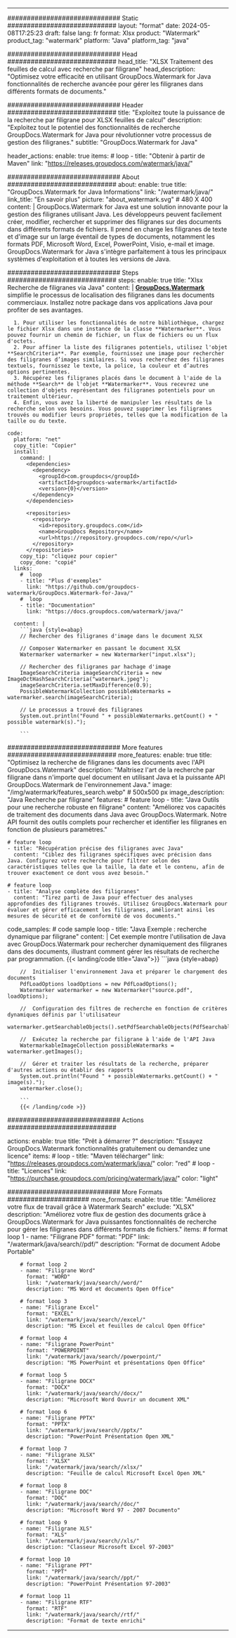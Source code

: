 
---
############################# Static ############################
layout: "format"
date:  2024-05-08T17:25:23
draft: false
lang: fr
format: Xlsx
product: "Watermark"
product_tag: "watermark"
platform: "Java"
platform_tag: "java"

############################# Head ############################
head_title: "XLSX Traitement des feuilles de calcul avec recherche par filigrane"
head_description: "Optimisez votre efficacité en utilisant GroupDocs.Watermark for Java fonctionnalités de recherche avancée pour gérer les filigranes dans différents formats de documents."

############################# Header ############################
title: "Exploitez toute la puissance de la recherche par filigrane pour XLSX feuilles de calcul" 
description: "Exploitez tout le potentiel des fonctionnalités de recherche GroupDocs.Watermark for Java pour révolutionner votre processus de gestion des filigranes."
subtitle: "GroupDocs.Watermark for Java" 

header_actions:
  enable: true
  items:
    #  loop
    - title: "Obtenir à partir de Maven"
      link: "https://releases.groupdocs.com/watermark/java/"
      
############################# About ############################
about:
    enable: true
    title: "GroupDocs.Watermark for Java Informations"
    link: "/watermark/java/"
    link_title: "En savoir plus"
    picture: "about_watermark.svg" # 480 X 400
    content: |
       GroupDocs.Watermark for Java est une solution innovante pour la gestion des filigranes utilisant Java. Les développeurs peuvent facilement créer, modifier, rechercher et supprimer des filigranes sur des documents dans différents formats de fichiers. Il prend en charge les filigranes de texte et d'image sur un large éventail de types de documents, notamment les formats PDF, Microsoft Word, Excel, PowerPoint, Visio, e-mail et image. GroupDocs.Watermark for Java s'intègre parfaitement à tous les principaux systèmes d'exploitation et à toutes les versions de Java.

############################# Steps ############################
steps:
    enable: true
    title: "Xlsx Recherche de filigranes via Java"
    content: |
      **[GroupDocs.Watermark](https://products.groupdocs.com/watermark/java/)** simplifie le processus de localisation des filigranes dans les documents commerciaux. Installez notre package dans vos applications Java pour profiter de ses avantages.
      
      1. Pour utiliser les fonctionnalités de notre bibliothèque, chargez le fichier Xlsx dans une instance de la classe **Watermarker**. Vous pouvez fournir un chemin de fichier, un flux de fichiers ou un flux d'octets.
      2. Pour affiner la liste des filigranes potentiels, utilisez l'objet **SearchCriteria**. Par exemple, fournissez une image pour rechercher des filigranes d’images similaires. Si vous recherchez des filigranes textuels, fournissez le texte, la police, la couleur et d’autres options pertinentes.
      3. Récupérez les filigranes placés dans le document à l'aide de la méthode **Search** de l'objet **Watermarker**. Vous recevrez une collection d'objets représentant des filigranes potentiels pour un traitement ultérieur.
      4. Enfin, vous avez la liberté de manipuler les résultats de la recherche selon vos besoins. Vous pouvez supprimer les filigranes trouvés ou modifier leurs propriétés, telles que la modification de la taille ou du texte.
   
    code:
      platform: "net"
      copy_title: "Copier"
      install:
        command: |
          <dependencies>
            <dependency>
              <groupId>com.groupdocs</groupId>
              <artifactId>groupdocs-watermark</artifactId>
              <version>{0}</version>
            </dependency>
          </dependencies>

          <repositories>
            <repository>
              <id>repository.groupdocs.com</id>
              <name>GroupDocs Repository</name>
              <url>https://repository.groupdocs.com/repo/</url>
            </repository>
          </repositories>
        copy_tip: "cliquez pour copier"
        copy_done: "copié"
      links:
        #  loop
        - title: "Plus d'exemples"
          link: "https://github.com/groupdocs-watermark/GroupDocs.Watermark-for-Java/"
        #  loop
        - title: "Documentation"
          link: "https://docs.groupdocs.com/watermark/java/"
          
      content: |
        ```java {style=abap}
        // Rechercher des filigranes d'image dans le document XLSX

        // Composer Watermarker en passant le document XLSX
        Watermarker watermarker = new Watermarker("input.xlsx");
        
        // Rechercher des filigranes par hachage d'image
        ImageSearchCriteria imageSearchCriteria = new ImageDctHashSearchCriteria("watermark.jpeg");
        imageSearchCriteria.setMaxDifference(0.9);
        PossibleWatermarkCollection possibleWatermarks = watermarker.search(imageSearchCriteria);

        // Le processus a trouvé des filigranes
        System.out.println("Found " + possibleWatermarks.getCount() + " possible watermark(s).");
        
        ```          
        
############################# More features ############################
more_features:
  enable: true
  title: "Optimisez la recherche de filigranes dans les documents avec l'API GroupDocs.Watermark"
  description: "Maîtrisez l'art de la recherche par filigrane dans n'importe quel document en utilisant Java et la puissante API GroupDocs.Watermark de l'environnement Java."
  image: "/img/watermark/features_search.webp" # 500x500 px
  image_description: "Java Recherche par filigrane"
  features:
    # feature loop
    - title: "Java Outils pour une recherche robuste en filigrane"
      content: "Améliorez vos capacités de traitement des documents dans Java avec GroupDocs.Watermark. Notre API fournit des outils complets pour rechercher et identifier les filigranes en fonction de plusieurs paramètres."

    # feature loop
    - title: "Récupération précise des filigranes avec Java"
      content: "Ciblez des filigranes spécifiques avec précision dans Java. Configurez votre recherche pour filtrer selon des caractéristiques telles que la taille, la date et le contenu, afin de trouver exactement ce dont vous avez besoin."

    # feature loop
    - title: "Analyse complète des filigranes"
      content: "Tirez parti de Java pour effectuer des analyses approfondies des filigranes trouvés. Utilisez GroupDocs.Watermark pour évaluer et gérer efficacement les filigranes, améliorant ainsi les mesures de sécurité et de conformité de vos documents."
      
  code_samples:
    # code sample loop
    - title: "Java Exemple : recherche dynamique par filigrane"
      content: |
        Cet exemple montre l'utilisation de Java avec GroupDocs.Watermark pour rechercher dynamiquement des filigranes dans des documents, illustrant comment gérer les résultats de recherche par programmation.
        {{< landing/code title="Java">}}
        ```java {style=abap}
        
        //  Initialiser l'environnement Java et préparer le chargement des documents
        PdfLoadOptions loadOptions = new PdfLoadOptions();
        Watermarker watermarker = new Watermarker("source.pdf", loadOptions);

        //  Configuration des filtres de recherche en fonction de critères dynamiques définis par l'utilisateur
        watermarker.getSearchableObjects().setPdfSearchableObjects(PdfSearchableObjects.AttachedImages);

        //  Exécutez la recherche par filigrane à l'aide de l'API Java
        WatermarkableImageCollection possibleWatermarks = watermarker.getImages();

        //  Gérer et traiter les résultats de la recherche, préparer d'autres actions ou établir des rapports
        System.out.println("Found " + possibleWatermarks.getCount() + " image(s).");
        watermarker.close();

        ```
        {{< /landing/code >}}


############################# Actions ############################

actions:
  enable: true
  title: "Prêt à démarrer ?"
  description: "Essayez GroupDocs.Watermark fonctionnalités gratuitement ou demandez une licence"
  items:
    #  loop
    - title: "Maven télécharger"
      link: "https://releases.groupdocs.com/watermark/java/"
      color: "red"
        #  loop
    - title: "Licences"
      link: "https://purchase.groupdocs.com/pricing/watermark/java/"
      color: "light"


############################# More Formats #####################
more_formats:
    enable: true
    title: "Améliorez votre flux de travail grâce à Watermark Search"
    exclude: "XLSX"
    description: "Améliorez votre flux de gestion des documents grâce à GroupDocs.Watermark for Java puissantes fonctionnalités de recherche pour gérer les filigranes dans différents formats de fichiers."
    items: 
        # format loop 1
        - name: "Filigrane PDF"
          format: "PDF"
          link: "/watermark/java/search//pdf/"
          description: "Format de document Adobe Portable"

        # format loop 2
        - name: "Filigrane Word"
          format: "WORD"
          link: "/watermark/java/search//word/"
          description: "MS Word et documents Open Office"
          
        # format loop 3
        - name: "Filigrane Excel"
          format: "EXCEL"
          link: "/watermark/java/search//excel/"
          description: "MS Excel et feuilles de calcul Open Office"

        # format loop 4
        - name: "Filigrane PowerPoint"
          format: "POWERPOINT"
          link: "/watermark/java/search//powerpoint/"
          description: "MS PowerPoint et présentations Open Office"

        # format loop 5
        - name: "Filigrane DOCX"
          format: "DOCX"
          link: "/watermark/java/search//docx/"
          description: "Microsoft Word Ouvrir un document XML"
          
        # format loop 6
        - name: "Filigrane PPTX"
          format: "PPTX"
          link: "/watermark/java/search//pptx/"
          description: "PowerPoint Présentation Open XML"
          
        # format loop 7
        - name: "Filigrane XLSX"
          format: "XLSX"
          link: "/watermark/java/search//xlsx/"
          description: "Feuille de calcul Microsoft Excel Open XML"

        # format loop 8
        - name: "Filigrane DOC"
          format: "DOC"
          link: "/watermark/java/search//doc/"
          description: "Microsoft Word 97 - 2007 Documento"

        # format loop 9
        - name: "Filigrane XLS"
          format: "XLS"
          link: "/watermark/java/search//xls/"
          description: "Classeur Microsoft Excel 97-2003"

        # format loop 10
        - name: "Filigrane PPT"
          format: "PPT"
          link: "/watermark/java/search//ppt/"
          description: "PowerPoint Présentation 97-2003"

        # format loop 11
        - name: "Filigrane RTF"
          format: "RTF"
          link: "/watermark/java/search//rtf/"
          description: "Format de texte enrichi"

---